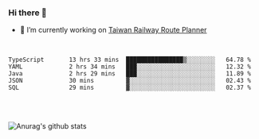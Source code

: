 ### Hi there 👋

- 🔭 I’m currently working on [Taiwan Railway Route Planner](https://github.com/Taiwan-Railway-Route-Planner)

<br/>

<!--START_SECTION:waka-->

```text
TypeScript       13 hrs 33 mins  ████████████████▒░░░░░░░░   64.78 %
YAML             2 hrs 34 mins   ███░░░░░░░░░░░░░░░░░░░░░░   12.32 %
Java             2 hrs 29 mins   ███░░░░░░░░░░░░░░░░░░░░░░   11.89 %
JSON             30 mins         ▓░░░░░░░░░░░░░░░░░░░░░░░░   02.43 %
SQL              29 mins         ▓░░░░░░░░░░░░░░░░░░░░░░░░   02.37 %
```

<!--END_SECTION:waka-->

<br/>
<br/>

![Anurag's github stats](https://github-readme-stats.vercel.app/api?username=DepickereSven&show_icons=true&theme=tokyonight)



<!--
**DepickereSven/DepickereSven** is a ✨ _special_ ✨ repository because its `README.md` (this file) appears on your GitHub profile.

Here are some ideas to get you started:

- 🔭 I’m currently working on ...
- 🌱 I’m currently learning ...
- 👯 I’m looking to collaborate on ...
- 🤔 I’m looking for help with ...
- 💬 Ask me about ...
- 📫 How to reach me: ...
- 😄 Pronouns: ...
- ⚡ Fun fact: ...
-->
